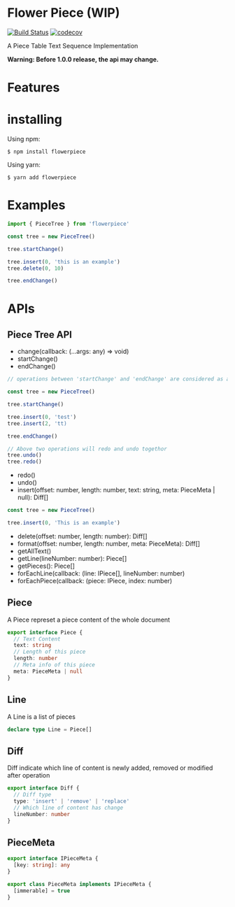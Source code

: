 # Flower Piece (WIP)

[![Build Status](https://travis-ci.org/Basaltic/flowerpiece.svg?branch=master)](https://travis-ci.org/Basaltic/flowerpiece)
[![codecov](https://codecov.io/gh/Basaltic/flowerpiece/branch/master/graph/badge.svg)](https://codecov.io/gh/Basaltic/flowerpiece)

A Piece Table Text Sequence Implementation

**Warning: Before 1.0.0 release, the api may change.**

# Features

# installing

Using npm:

```
$ npm install flowerpiece
```

Using yarn:

```
$ yarn add flowerpiece
```

# Examples

```typescript
import { PieceTree } from 'flowerpiece'

const tree = new PieceTree()

tree.startChange()

tree.insert(0, 'this is an example')
tree.delete(0, 10)

tree.endChange()
```

# APIs

## Piece Tree API

- change(callback: (...args: any) => void)
- startChange()
- endChange()

```typescript
// operations between 'startChange' and 'endChange' are considered as a operation combination.

const tree = new PieceTree()

tree.startChange()

tree.insert(0, 'test')
tree.insert(2, 'tt)

tree.endChange()

// Above two operations will redo and undo togethor
tree.undo()
tree.redo()

```

- redo()
- undo()
- insert(offset: number, length: number, text: string, meta: PieceMeta | null): Diff[]

```typescript
const tree = new PieceTree()

tree.insert(0, 'This is an example')
```

- delete(offset: number, length: number): Diff[]
- format(offset: number, length: number, meta: PieceMeta): Diff[]
- getAllText()
- getLine(lineNumber: number): Piece[]
- getPieces(): Piece[]
- forEachLine(callback: (line: IPiece[], lineNumber: number)
- forEachPiece(callback: (piece: IPiece, index: number)

## Piece

A Piece represet a piece content of the whole document

```typescript
export interface Piece {
  // Text Content
  text: string
  // Length of this piece
  length: number
  // Meta info of this piece
  meta: PieceMeta | null
}
```

## Line

A Line is a list of pieces

```typescript
declare type Line = Piece[]
```

## Diff

Diff indicate which line of content is newly added, removed or modified after operation

```typescript
export interface Diff {
  // Diff type
  type: 'insert' | 'remove' | 'replace'
  // Which line of content has change
  lineNumber: number
}
```

## PieceMeta

```typescript
export interface IPieceMeta {
  [key: string]: any
}

export class PieceMeta implements IPieceMeta {
  [immerable] = true
}
```

